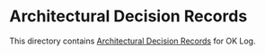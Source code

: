# Architectural Decision Records

This directory contains [Architectural Decision Records][adr] for OK Log.

[adr]: http://thinkrelevance.com/blog/2011/11/15/documenting-architecture-decisions

